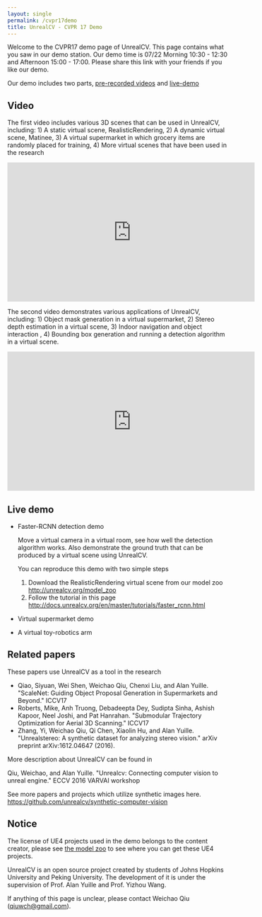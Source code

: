```yaml
---
layout: single
permalink: /cvpr17demo
title: UnrealCV - CVPR 17 Demo
---
```


Welcome to the CVPR17 demo page of UnrealCV. This page contains what you saw in our demo station. Our demo time is 07/22 Morning 10:30 - 12:30 and Afternoon 15:00 - 17:00. Please share this link with your friends if you like our demo.

Our demo includes two parts, [pre-recorded videos](#video) and [live-demo](#demo)

<div id="video"></div>

## Video

The first video includes various 3D scenes that can be used in UnrealCV, including: 1) A static virtual scene, RealisticRendering, 2) A dynamic virtual scene, Matinee, 3) A virtual supermarket in which grocery items are randomly placed for training, 4) More virtual scenes that have been used in the research

<iframe width="560" height="315" src="https://www.youtube.com/embed/-Hsw8BFj2PU?rel=0" frameborder="0" allowfullscreen></iframe>


The second video demonstrates various applications of UnrealCV, including: 1) Object mask generation in a virtual supermarket, 2) Stereo depth estimation in a virtual scene, 3) Indoor navigation and object interaction , 4) Bounding box generation and running a detection algorithm in a virtual scene.

<iframe width="560" height="315" src="https://www.youtube.com/embed/9NnSKuKviAE?rel=0" frameborder="0" allowfullscreen></iframe>

<div id="demo"></div>

## Live demo

- Faster-RCNN detection demo

    Move a virtual camera in a virtual room, see how well the detection algorithm works. Also demonstrate the ground truth that can be produced by a virtual scene using UnrealCV.

    You can reproduce this demo with two simple steps

    1. Download the RealisticRendering virtual scene from our model zoo http://unrealcv.org/model_zoo
    2. Follow the tutorial in this page http://docs.unrealcv.org/en/master/tutorials/faster_rcnn.html


- Virtual supermarket demo

- A virtual toy-robotics arm

## Related papers

These papers use UnrealCV as a tool in the research

- Qiao, Siyuan, Wei Shen, Weichao Qiu, Chenxi Liu, and Alan Yuille. "ScaleNet: Guiding Object Proposal Generation in Supermarkets and Beyond." ICCV17
- Roberts, Mike, Anh Truong, Debadeepta Dey, Sudipta Sinha, Ashish Kapoor, Neel Joshi, and Pat Hanrahan. "Submodular Trajectory Optimization for Aerial 3D Scanning." ICCV17
- Zhang, Yi, Weichao Qiu, Qi Chen, Xiaolin Hu, and Alan Yuille. "Unrealstereo: A synthetic dataset for analyzing stereo vision." arXiv preprint arXiv:1612.04647 (2016).

More description about UnrealCV can be found in

Qiu, Weichao, and Alan Yuille. "Unrealcv: Connecting computer vision to unreal engine." ECCV 2016 VARVAI workshop

See more papers and projects which utilize synthetic images here. https://github.com/unrealcv/synthetic-computer-vision

## Notice

The license of UE4 projects used in the demo belongs to the content creator, please see [the model zoo](http://docs.unrealcv.org/en/master/reference/model_zoo.html) to see where you can get these UE4 projects.

UnrealCV is an open source project created by students of Johns Hopkins University and Peking University. The development of it is under the supervision of Prof. Alan Yuille and Prof. Yizhou Wang.

If anything of this page is unclear, please contact Weichao Qiu (qiuwch@gmail.com).
